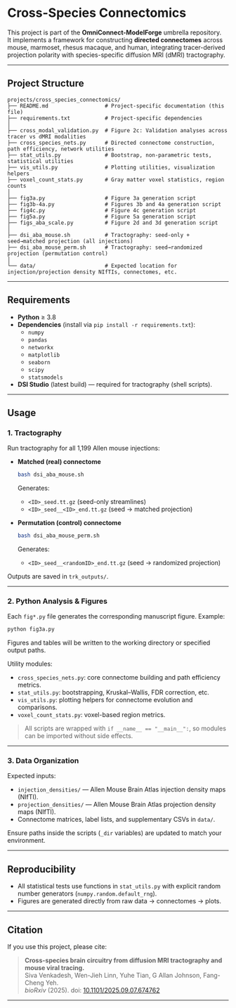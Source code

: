 # Cross-Species Connectomics

This project is part of the **OmniConnect-ModelForge** umbrella repository.  
It implements a framework for constructing **directed connectomes** across mouse, marmoset, rhesus macaque, and human, integrating tracer-derived projection polarity with species-specific diffusion MRI (dMRI) tractography.  

---

## Project Structure

```
projects/cross_species_connectomics/
├── README.md                  # Project-specific documentation (this file)
├── requirements.txt           # Project-specific dependencies
│
├── cross_modal_validation.py  # Figure 2c: Validation analyses across tracer vs dMRI modalities
├── cross_species_nets.py      # Directed connectome construction, path efficiency, network utilities
├── stat_utils.py              # Bootstrap, non-parametric tests, statistical utilities
├── vis_utils.py               # Plotting utilities, visualization helpers
├── voxel_count_stats.py       # Gray matter voxel statistics, region counts
│
├── fig3a.py                   # Figure 3a generation script
├── fig3b-4a.py                # Figures 3b and 4a generation script
├── fig4c.py                   # Figure 4c generation script
├── fig5a.py                   # Figure 5a generation script
├── figs_aba_scale.py          # Figure 2d and 3d generation script
│
├── dsi_aba_mouse.sh           # Tractography: seed-only + seed→matched projection (all injections)
├── dsi_aba_mouse_perm.sh      # Tractography: seed→randomized projection (permutation control)
│
└── data/                      # Expected location for injection/projection density NIfTIs, connectomes, etc.
```

---

## Requirements

- **Python** ≥ 3.8  
- **Dependencies** (install via `pip install -r requirements.txt`):
  - `numpy`
  - `pandas`
  - `networkx`
  - `matplotlib`
  - `seaborn`
  - `scipy`
  - `statsmodels`
- **DSI Studio** (latest build) — required for tractography (shell scripts).

---

## Usage

### 1. Tractography

Run tractography for all 1,199 Allen mouse injections:

- **Matched (real) connectome**
  ```bash
  bash dsi_aba_mouse.sh
  ```
  Generates:
  - `<ID>_seed.tt.gz` (seed-only streamlines)
  - `<ID>_seed__<ID>_end.tt.gz` (seed → matched projection)

- **Permutation (control) connectome**
  ```bash
  bash dsi_aba_mouse_perm.sh 
  ```
  Generates:
  - `<ID>_seed__<randomID>_end.tt.gz` (seed → randomized projection)  

Outputs are saved in `trk_outputs/`.

---

### 2. Python Analysis & Figures

Each `fig*.py` file generates the corresponding manuscript figure. Example:

```bash
python fig3a.py
```

Figures and tables will be written to the working directory or specified output paths.

Utility modules:
- `cross_species_nets.py`: core connectome building and path efficiency metrics.  
- `stat_utils.py`: bootstrapping, Kruskal–Wallis, FDR correction, etc.  
- `vis_utils.py`: plotting helpers for connectome evolution and comparisons.  
- `voxel_count_stats.py`: voxel-based region metrics.  

> All scripts are wrapped with `if __name__ == "__main__":`, so modules can be imported without side effects.

---

### 3. Data Organization

Expected inputs:
- `injection_densities/` — Allen Mouse Brain Atlas injection density maps (NIfTI).  
- `projection_densities/` — Allen Mouse Brain Atlas projection density maps (NIfTI).  
- Connectome matrices, label lists, and supplementary CSVs in `data/`.  

Ensure paths inside the scripts (`_dir` variables) are updated to match your environment.

---

## Reproducibility

- All statistical tests use functions in `stat_utils.py` with explicit random number generators (`numpy.random.default_rng`).  
- Figures are generated directly from raw data → connectomes → plots.

---

## Citation

If you use this project, please cite:

> **Cross-species brain circuitry from diffusion MRI tractography and mouse viral tracing.**  
> Siva Venkadesh, Wen-Jieh Linn, Yuhe Tian, G Allan Johnson, Fang-Cheng Yeh.  
> *bioRxiv* (2025). doi: [10.1101/2025.09.07.674762](https://doi.org/10.1101/2025.09.07.674762)

---

